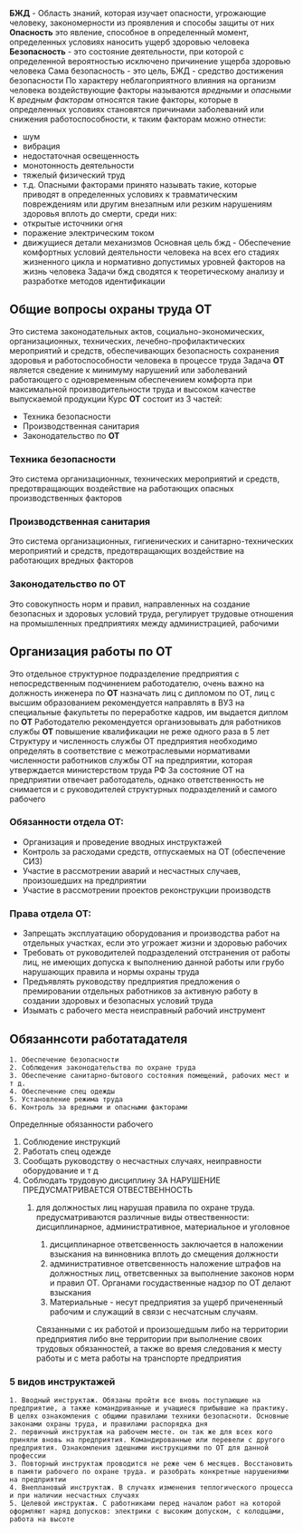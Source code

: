 **БЖД** - Область знаний, которая изучает опасности, угрожающие человеку, закономерности из проявления и способы защиты от них
**Опасность** это явление, способное в определенный момент, определенных условиях наносить ущерб здоровью человека
**Безопасность** - это состояние деятельности, при которой с определенной вероятностью исключено причинение ущерба здоровью человека
Сама безопасность - это цель, БЖД - средство достижения безопасности
По характеру неблагоприятного влияния на организм человека воздействующие факторы называются *вредными* и *опасными*
К *вредным факторам* относятся такие факторы, которые в определенных условиях становятся причинами заболеваний или снижения работоспособности, к таким факторам можно отнести:
 - шум
 - вибрация
 - недостаточная освещенность
 - монотонность деятельности
 - тяжелый физический труд
 - т.д.
Опасными факторами принято называть такие, которые приводят в определенных условиях к травматическим повреждениям или другим внезапным или резким нарушениям здоровья вплоть до смерти, среди них:
 - открытые источники огня
 - поражение электрическим током
 - движущиеся детали механизмов
Основная цель бжд - Обеспечение комфортных условий деятельности человека на всех его стадиях жизненного цикла и нормативно допустимых уровней факторов на жизнь человека
Задачи бжд сводятся к теоретическому анализу и разработке методов идентификации 
## Общие вопросы охраны труда ОТ
Это система законодательных актов, социально-экономических, организационных, технических, лечебно-профилактических мероприятий и средств, обеспечивающих безопасность сохранения здоровья и работоспособности человека в процессе труда
Задача **ОТ** является сведение к минимуму нарушений или заболеваний работающего с одновременным обеспечением комфорта при максимальной производительности труда и высоком качестве выпускаемой продукции
Курс **ОТ** состоит из 3 частей:
- Техника безопасности
- Производственная санитария
- Законодательство по **ОТ**
### Техника безопасности
Это система организационных, технических мероприятий и средств, предотвращающих воздействие на работающих опасных производственных факторов
### Производственная санитария 
Это система организационных, гигиенических и санитарно-технических мероприятий и средств, предотвращающих воздействие на работающих вредных факторов
### Законодательство по **ОТ**
Это совокупность норм и правил, направленных на создание безопасных и здоровых условий труда, регулирует трудовые отношения на промышленных предприятиях между администрацией, рабочими
## Организация работы по ОТ
Это отдельное структурное подразделение предприятия с непосредственным подчинением работодателю, очень важно на должность инженера по **ОТ** назначать лиц с дипломом по ОТ, лиц с высшим образованием рекомендуется направлять в ВУЗ на специальные факультеты по переработке кадров, им выдается диплом по **ОТ**
Работодателю рекомендуется организовывать для работников службы **ОТ** повышение квалификации не реже одного раза в 5 лет
Структуру и численность службы ОТ предприятия необходимо определять в соответствие с межотраслевыми нормативами численности работников службы ОТ на предприятии, которая утверждается министерством труда РФ
За состояние ОТ на предприятии отвечает работодатель, однако ответственность не снимается и с руководителей структурных подразделений и самого рабочего
### Обязанности отдела ОТ:
- Организация и проведение вводных инструктажей
- Контроль за расходами средств, отпускаемых на ОТ (обеспечение СИЗ)
- Участие в рассмотрении аварий и несчастных случаев, произошедших на предприятии
- Участие в рассмотрении проектов реконструкции производств
### Права отдела ОТ:
- Запрещать эксплуатацию оборудования и производства работ на отдельных участках, если это угрожает жизни и здоровью рабочих
- Требовать от руководителей подразделений отстранения от работы лиц, не имеющих допуска к выполнению данной работы или грубо нарушающих правила и нормы охраны труда
- Предъявлять руководству предприятия предложения о премировании отдельных работников за активную работу в создании здоровых и безопасных условий труда
- Изымать с рабочего места неисправный рабочий инструмент


## Обязаннсоти работатадателя 
	1. Обеспечение безопасности
	2. Соблюдения законодательства по охране труда
	3. Обеспечение санитарно-бытового состояния помещений, рабочих мест и т д.
	4. Обеспечение спец одежды
	5. Установление режима труда
	6. Контроль за вредными и опасными факторами
Определнные обязанности рабочего
1. Соблюдение инструкций
2. Работать спец одежде
3. Сообщать руководству о несчастных случаях, неиправности оборудование и т д
4. Соблюдать трудовую дисциплину
ЗА НАРУШЕНИЕ ПРЕДУСМАТРИВАЕТСЯ ОТВЕСТВЕННОСТЬ
	1. для должностых лиц нарушая правила по охране труда. предусматриваются различные виды отвественности: дисциплинарное, административное, материальное и уголовное
		1. дисциплинарное ответсвенность заключается в наложении взыскания на винновника вплоть до смещения должности
		2. административное ответсвенность наложение штрафов на должностных лиц, ответсвенных за выполнение законов норм и правил ОТ. Органами госудаственные надзор по ОТ делают взыскания
		3. Материальные - несут предприятия за ущерб причененный рабочим и служащий в связи с несчатсным случаям. 
		
		Связанными с их работой и произошедшым либо на территории предприятия либо вне территории при выполнение своих трудовых обязанностей, а также во время следования к месту работы и с мета работы на транспорте предприятия

### 5 видов инструктажей 
	1. Вводный инструктаж. Обязаны пройти все вновь поступающие на предприятие, а также командриванные и учащиеся прибывшие на практику. В целях ознакомления с общими правилами техники безопасноти. Основные законами охраны труда, и правилами распорядка дня
	2. первичный инструктаж на рабочем месте. он так же для всех кого приняли вновь на предприятия. Командированные или перевели с другого предприятия. Ознакомления здешними инструкциями по ОТ для данной профессии
	3. Повторный инструктаж проводится не реже чем 6 месяцев. Восстановить в памяти рабочего по охране труда. и разобрать конкретные нарушениями на предприятии
	4. Внеплановый инструктаж. В случаях изменения теплогического процесса и при наличии несчастных случаях
	5. Целевой инструктаж. С работниками перед началом работ на которой оформляют наряд допусков: электрики с высоким допуском, с колодцами, работа на высоте 





